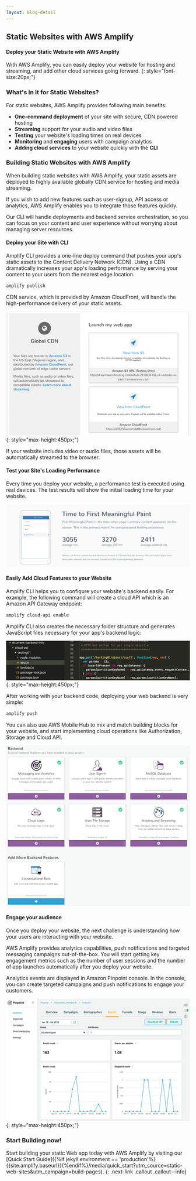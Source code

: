 ```yaml
---
layout: blog-detail
---
```

## Static Websites with AWS Amplify

#### Deploy your Static Website with AWS Amplify

With AWS Amplify, you can easily deploy your website for hosting and streaming, and add other cloud services going forward.
{: style="font-size:20px;"}

### What's in it for Static Websites?

For static websites, AWS Amplify provides following main benefits:

- **One-command deployment** of your site with secure, CDN powered hosting
- **Streaming** support for your audio and video files
- **Testing** your website's loading times on real devices
- **Monitoring** and **engaging** users with campaign analytics
- **Adding cloud services** to your website quickly with the **CLI** 

###  Building Static Websites with AWS Amplify

When building static websites with AWS Amplify, your static assets are deployed to highly available globally CDN service for hosting and media streaming. 

If you wish to add new features such as user-signup, API access or analytics,  AWS Amplify enables you to integrate those features quickly. 

Our CLI will handle deployments and backend service orchestration, so you can focus on your content and user experience without worrying about managing server resources.

#### Deploy your Site with CLI

Amplify CLI provides a one-line deploy command that pushes your app's static assets to the Content Delivery Network (CDN). Using a CDN dramatically increases your app's loading performance by serving your content to your users from the nearest edge location.

```bash
amplify publish
```
CDN service, which is provided by Amazon CloudFront, will handle the high-performance delivery of your static assets.

![CDN](../images/mobile_hub_cdn.png?raw=true "CDN"){: style="max-height:450px;"}

If your website includes video or audio files, those assets will be automatically streamed to the browser.

#### Test your Site's Loading Performance

Every time you deploy your website, a performance test is executed using real devices. The test results will show the initial loading time for your website.

![Performance Results](../images/performance_results.png?raw=true "Performance Results")

#### Easily Add Cloud Features to your Website

Amplify CLI helps you to configure your website's backend easily. For example, the following command will create a cloud API which is an Amazon API Gateway endpoint:

```bash
amplify cloud-api enable
```

Amplify CLI also creates the necessary folder structure and generates JavaScript files necessary for your app's backend logic:

![Cloud API](../images/backend_cloud_api.png?raw=true "Cloud API"){: style="max-height:450px;"}

After working with your backend code, deploying your web backend is very simple:

```bash
amplify push
```

You can also use AWS Mobile Hub to mix and match building blocks for your website, and start implementing cloud operations like Authorization, Storage and Cloud API.  

![Services](../images/mobile_hub_services.png?raw=true "Services")

#### Engage your audience

Once you deploy your website, the next challenge is understanding how your users are interacting with your website.

AWS Amplify provides analytics capabilities, push notifications and targeted messaging campaigns out-of-the-box. You will start getting key engagement metrics such as the number of user sessions and the number of app launches automatically after you deploy your website.

Analytics events are displayed in Amazon Pinpoint console. In the console, you can create targeted campaigns and push notifications to engage your customers.   

![Pinpoint](../images/pinpoint_analytics.png?raw=true "Pinpoint"){: style="max-height:450px;"}

### Start Building now!

Start building your static Web app today with AWS Amplify by visiting our [Quick Start Guide]({%if jekyll.environment == 'production'%}{{site.amplify.baseurl}}{%endif%}/media/quick_start?utm_source=static-web-sites&utm_campaign=build-pages).
{: .next-link .callout .callout--info}
